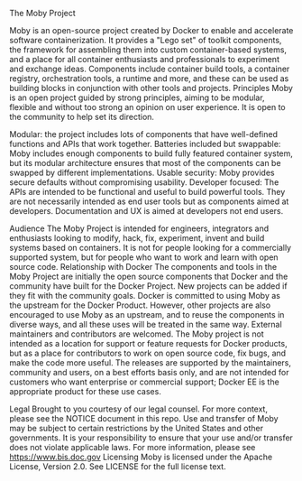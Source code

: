 The Moby Project

Moby is an open-source project created by Docker to enable and accelerate software containerization.
It provides a "Lego set" of toolkit components, the framework for assembling them into custom container-based systems, and a place for all container enthusiasts and professionals to experiment and exchange ideas.
Components include container build tools, a container registry, orchestration tools, a runtime and more, and these can be used as building blocks in conjunction with other tools and projects.
Principles
Moby is an open project guided by strong principles, aiming to be modular, flexible and without too strong an opinion on user experience.
It is open to the community to help set its direction.

Modular: the project includes lots of components that have well-defined functions and APIs that work together.
Batteries included but swappable: Moby includes enough components to build fully featured container system, but its modular architecture ensures that most of the components can be swapped by different implementations.
Usable security: Moby provides secure defaults without compromising usability.
Developer focused: The APIs are intended to be functional and useful to build powerful tools.
They are not necessarily intended as end user tools but as components aimed at developers.
Documentation and UX is aimed at developers not end users.

Audience
The Moby Project is intended for engineers, integrators and enthusiasts looking to modify, hack, fix, experiment, invent and build systems based on containers.
It is not for people looking for a commercially supported system, but for people who want to work and learn with open source code.
Relationship with Docker
The components and tools in the Moby Project are initially the open source components that Docker and the community have built for the Docker Project.
New projects can be added if they fit with the community goals. Docker is committed to using Moby as the upstream for the Docker Product.
However, other projects are also encouraged to use Moby as an upstream, and to reuse the components in diverse ways, and all these uses will be treated in the same way. External maintainers and contributors are welcomed.
The Moby project is not intended as a location for support or feature requests for Docker products, but as a place for contributors to work on open source code, fix bugs, and make the code more useful.
The releases are supported by the maintainers, community and users, on a best efforts basis only, and are not intended for customers who want enterprise or commercial support; Docker EE is the appropriate product for these use cases.

Legal
Brought to you courtesy of our legal counsel. For more context,
please see the NOTICE document in this repo.
Use and transfer of Moby may be subject to certain restrictions by the
United States and other governments.
It is your responsibility to ensure that your use and/or transfer does not
violate applicable laws.
For more information, please see https://www.bis.doc.gov
Licensing
Moby is licensed under the Apache License, Version 2.0. See
LICENSE for the full
license text.
